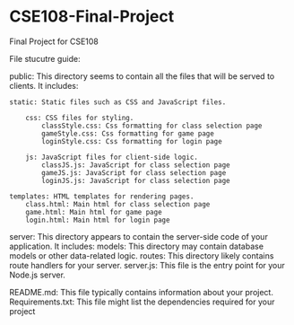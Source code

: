# CSE108-Final-Project
Final Project for CSE108

File stucutre guide:

public: This directory seems to contain all the files that will be served to clients. It includes:

    static: Static files such as CSS and JavaScript files.

        css: CSS files for styling.
            classStyle.css: Css formatting for class selection page
            gameStyle.css: Css formatting for game page
            loginStyle.css: Css formatting for login page

        js: JavaScript files for client-side logic.
            classJS.js: JavaScript for class selection page
            gameJS.js: JavaScript for class selection page
            loginJS.js: JavaScript for class selection page

    templates: HTML templates for rendering pages.
        class.html: Main html for class selection page
        game.html: Main html for game page
        login.html: Main html for login page

server: This directory appears to contain the server-side code of your application. It includes:
    models: This directory may contain database models or other data-related logic.
    routes: This directory likely contains route handlers for your server.
    server.js: This file is the entry point for your Node.js server.

README.md: This file typically contains information about your project.
Requirements.txt: This file might list the dependencies required for your project
